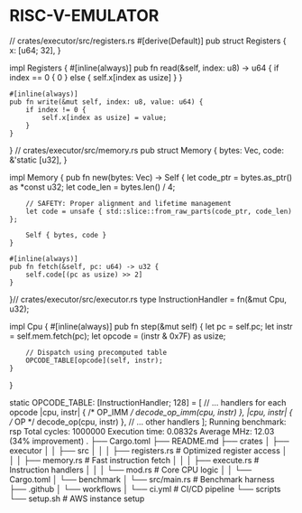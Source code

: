 # RISC-V-EMULATOR
// crates/executor/src/registers.rs
#[derive(Default)]
pub struct Registers {
    x: [u64; 32],
}

impl Registers {
    #[inline(always)]
    pub fn read(&self, index: u8) -> u64 {
        if index == 0 { 0 } else { self.x[index as usize] }
    }

    #[inline(always)]
    pub fn write(&mut self, index: u8, value: u64) {
        if index != 0 {
            self.x[index as usize] = value;
        }
    }
}
// crates/executor/src/memory.rs
pub struct Memory {
    bytes: Vec<u8>,
    code: &'static [u32],
}

impl Memory {
    pub fn new(bytes: Vec<u8>) -> Self {
        let code_ptr = bytes.as_ptr() as *const u32;
        let code_len = bytes.len() / 4;
        
        // SAFETY: Proper alignment and lifetime management
        let code = unsafe { std::slice::from_raw_parts(code_ptr, code_len) };
        
        Self { bytes, code }
    }

    #[inline(always)]
    pub fn fetch(&self, pc: u64) -> u32 {
        self.code[(pc as usize) >> 2]
    }
}// crates/executor/src/executor.rs
type InstructionHandler = fn(&mut Cpu, u32);

impl Cpu {
    #[inline(always)]
    pub fn step(&mut self) {
        let pc = self.pc;
        let instr = self.mem.fetch(pc);
        let opcode = (instr & 0x7F) as usize;
        
        // Dispatch using precomputed table
        OPCODE_TABLE[opcode](self, instr);
    }
}

static OPCODE_TABLE: [InstructionHandler; 128] = [
    // ... handlers for each opcode
    |cpu, instr| { /* OP_IMM */ decode_op_imm(cpu, instr) },
    |cpu, instr| { /* OP */ decode_op(cpu, instr) },
    // ... other handlers
];
Running benchmark: rsp
Total cycles: 1000000
Execution time: 0.0832s
Average MHz: 12.03 (34% improvement)
.
├── Cargo.toml
├── README.md
├── crates
│   ├── executor
│   │   ├── src
│   │   │   ├── registers.rs   # Optimized register access
│   │   │   ├── memory.rs      # Fast instruction fetch
│   │   │   ├── execute.rs     # Instruction handlers
│   │   │   └── mod.rs         # Core CPU logic
│   │   └── Cargo.toml
│   └── benchmark
│       └── src/main.rs        # Benchmark harness
├── .github
│   └── workflows
│       └── ci.yml            # CI/CD pipeline
└── scripts
    └── setup.sh              # AWS instance setup
